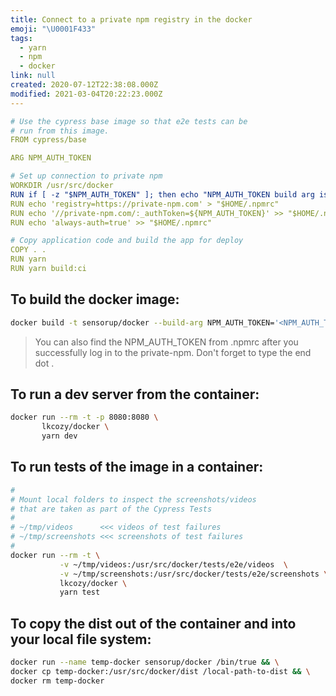 ```yaml
---
title: Connect to a private npm registry in the docker
emoji: "\U0001F433"
tags:
  - yarn
  - npm
  - docker
link: null
created: 2020-07-12T22:38:08.000Z
modified: 2021-03-04T20:22:23.000Z
---
```


```yml
# Use the cypress base image so that e2e tests can be
# run from this image.
FROM cypress/base

ARG NPM_AUTH_TOKEN

# Set up connection to private npm
WORKDIR /usr/src/docker
RUN if [ -z "$NPM_AUTH_TOKEN" ]; then echo "NPM_AUTH_TOKEN build arg is required."; exit 1; else : ; fi
RUN echo 'registry=https://private-npm.com' > "$HOME/.npmrc"
RUN echo '//private-npm.com/:_authToken=${NPM_AUTH_TOKEN}' >> "$HOME/.npmrc"
RUN echo 'always-auth=true' >> "$HOME/.npmrc"

# Copy application code and build the app for deploy
COPY . .
RUN yarn
RUN yarn build:ci
```

## To build the docker image:

```sh
docker build -t sensorup/docker --build-arg NPM_AUTH_TOKEN='<NPM_AUTH_TOKEN>' .
```

> You can also find the NPM_AUTH_TOKEN from .npmrc after you successfully log in to the private-npm. Don't forget to type the end dot .

## To run a dev server from the container:

```sh
docker run --rm -t -p 8080:8080 \
       lkcozy/docker \
       yarn dev
```

## To run tests of the image in a container:

```sh
#
# Mount local folders to inspect the screenshots/videos
# that are taken as part of the Cypress Tests
#
# ~/tmp/videos      <<< videos of test failures
# ~/tmp/screenshots <<< screenshots of test failures
#
docker run --rm -t \
           -v ~/tmp/videos:/usr/src/docker/tests/e2e/videos  \
           -v ~/tmp/screenshots:/usr/src/docker/tests/e2e/screenshots \
           lkcozy/docker \
           yarn test
```

## To copy the dist out of the container and into your local file system:

```sh
docker run --name temp-docker sensorup/docker /bin/true && \
docker cp temp-docker:/usr/src/docker/dist /local-path-to-dist && \
docker rm temp-docker
```
